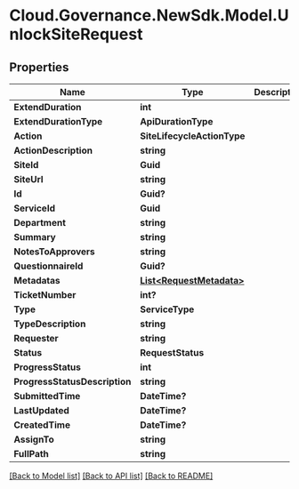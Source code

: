 # Cloud.Governance.NewSdk.Model.UnlockSiteRequest
## Properties

Name | Type | Description | Notes
------------ | ------------- | ------------- | -------------
**ExtendDuration** | **int** |  | [optional] 
**ExtendDurationType** | **ApiDurationType** |  | [optional] 
**Action** | **SiteLifecycleActionType** |  | [optional] 
**ActionDescription** | **string** |  | [optional] 
**SiteId** | **Guid** |  | [optional] 
**SiteUrl** | **string** |  | [optional] 
**Id** | **Guid?** |  | [optional] 
**ServiceId** | **Guid** |  | [optional] 
**Department** | **string** |  | [optional] 
**Summary** | **string** |  | [optional] 
**NotesToApprovers** | **string** |  | [optional] 
**QuestionnaireId** | **Guid?** |  | [optional] 
**Metadatas** | [**List&lt;RequestMetadata&gt;**](RequestMetadata.md) |  | [optional] 
**TicketNumber** | **int?** |  | [optional] 
**Type** | **ServiceType** |  | [optional] 
**TypeDescription** | **string** |  | [optional] 
**Requester** | **string** |  | [optional] 
**Status** | **RequestStatus** |  | [optional] 
**ProgressStatus** | **int** |  | [optional] 
**ProgressStatusDescription** | **string** |  | [optional] 
**SubmittedTime** | **DateTime?** |  | [optional] 
**LastUpdated** | **DateTime?** |  | [optional] 
**CreatedTime** | **DateTime?** |  | [optional] 
**AssignTo** | **string** |  | [optional] 
**FullPath** | **string** |  | [optional] 

[[Back to Model list]](../README.md#documentation-for-models) [[Back to API list]](../README.md#documentation-for-api-endpoints) [[Back to README]](../README.md)

